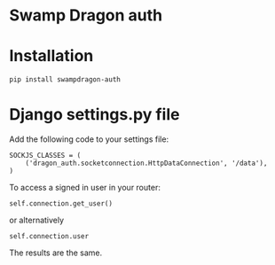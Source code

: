 Swamp Dragon auth
=================

# Installation
```pip install swampdragon-auth```


# Django settings.py file
Add the following code to your settings file:

    SOCKJS_CLASSES = (
        ('dragon_auth.socketconnection.HttpDataConnection', '/data'),
    )


To access a signed in user in your router:

    self.connection.get_user()
    
or alternatively

    self.connection.user
    
The results are the same.
